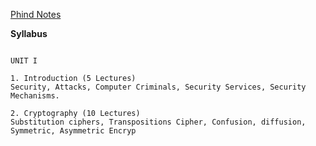 [Phind Notes](https://www.phind.com/search?cache=g6zxp7lx01rqd38gyjg6kq14)


**Syllabus**
```

UNIT I

1. Introduction (5 Lectures)
Security, Attacks, Computer Criminals, Security Services, Security Mechanisms.

2. Cryptography (10 Lectures)
Substitution ciphers, Transpositions Cipher, Confusion, diffusion, Symmetric, Asymmetric Encryp

```
